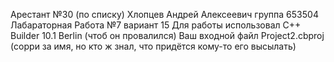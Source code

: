Арестант №30 (по списку) Хлопцев Андрей Алексеевич
группа 653504
Лабараторная Работа №7
вариант 15
Для работы использовал C++ Builder 10.1 Berlin (чтоб он провалился)
Ваш входной файл Project2.cbproj (сорри за имя, но кто ж знал, что придётся кому-то его высылать)

